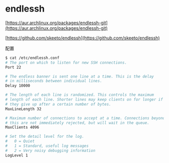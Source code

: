 # endlessh

[https://aur.archlinux.org/packages/endlessh-git](https://aur.archlinux.org/packages/endlessh-git)

[https://github.com/skeeto/endlessh](https://github.com/skeeto/endlessh)

配置

```bash
$ cat /etc/endlessh.conf
# The port on which to listen for new SSH connections.
Port 22

# The endless banner is sent one line at a time. This is the delay
# in milliseconds between individual lines.
Delay 10000

# The length of each line is randomized. This controls the maximum
# length of each line. Shorter lines may keep clients on for longer if
# they give up after a certain number of bytes.
MaxLineLength 32

# Maximum number of connections to accept at a time. Connections beyond
# this are not immediately rejected, but will wait in the queue.
MaxClients 4096

# Set the detail level for the log.
#   0 = Quiet
#   1 = Standard, useful log messages
#   2 = Very noisy debugging information
LogLevel 1
```